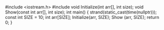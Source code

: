 #include <iostream.h> 
#include <ctime>
void Initialize(int arr[], int size);
void Show(const int arr[], int size);
int main()
{
strand(static_cast<unsigned>(time(nullptr)));
const int SIZE = 10;
int arr[SIZE];
Initialize(arr, SIZE);
Show (arr, SIZE);
return 0;
}
